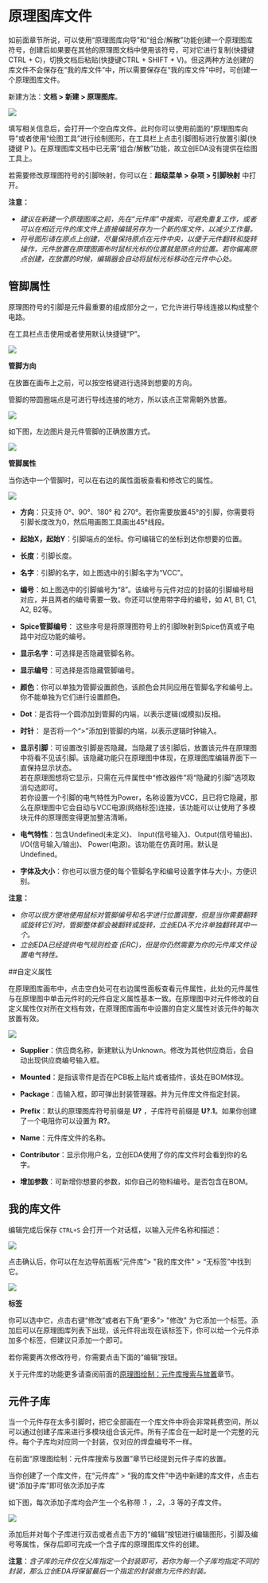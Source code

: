 # 原理图库文件

如前面章节所说，可以使用“原理图库向导”和“组合/解散”功能创建一个原理图库符号，创建后如果要在其他的原理图文档中使用该符号，可对它进行复制(快捷键CTRL + C)，切换文档后粘贴(快捷键CTRL + SHIFT + V)。但这两种方法创建的库文件不会保存在“我的库文件”中，所以需要保存在“我的库文件”中时，可创建一个原理图库文件。

新建方法：**文档 > 新建 > 原理图库**。

![](images/088_SchematicLibs_CreateNewLib.png)

填写相关信息后，会打开一个空白库文件。此时你可以使用前面的“原理图库向导”或者使用“绘图工具”进行绘制图形，在工具栏上点击引脚图标进行放置引脚(快捷键 P )。在原理图库文档中已无需“组合/解散”功能，故立创EDA没有提供在绘图工具上。

若需要修改原理图符号的引脚映射，你可以在：**超级菜单 > 杂项 > 引脚映射** 中打开。

**注意：**

-	*建议在新建一个原理图库之前，先在“元件库”中搜索，可避免重复工作，或者可以在相近元件的库文件上直接编辑另存为一个新的库文件，以减少工作量。*
-	*符号图形请在原点上创建，尽量保持原点在元件中央，以便于元件翻转和旋转操作，元件放置在原理图画布时鼠标光标的位置就是原点的位置。若你偏离原点创建，在放置的时候，编辑器会自动将鼠标光标移动在元件中心处。*



## 管脚属性

原理图符号的引脚是元件最重要的组成部分之一，它允许进行导线连接以构成整个电路。

在工具栏点击使用或者使用默认快捷键“P”。

![](images/089_SchematicLibs_ToolbarPins.png)

**管脚方向**

在放置在画布上之前，可以按空格键进行选择到想要的方向。

管脚的带圆圈端点是可进行导线连接的地方，所以该点正常需朝外放置。

![](images/090_SchematicLibs_PinDot.png)

如下图，左边图片是元件管脚的正确放置方式。

![](images/091_SchematicLibs_PinDotPlacing.png)

**管脚属性**

当你选中一个管脚时，可以在右边的属性面板查看和修改它的属性。

![](images/092_SchematicLibs_PinAttributes.png)

-	**方向**：只支持 0°、90°、180° 和 270°。若你需要放置45°的引脚，你需要将引脚长度改为0，然后用画图工具画出45°线段。

-	**起始X，起始Y**：引脚端点的坐标。你可编辑它的坐标到达你想要的位置。

-	**长度**：引脚长度。

-	**名字**：引脚的名字，如上图选中的引脚名字为“VCC”。

-	**编号**：如上图选中的引脚编号为“8”。该编号与元件对应的封装的引脚编号相对应，并且两者的编号需要一致。你还可以使用带字母的编号，如 A1, B1, C1, A2, B2等。

-	**Spice管脚编号**： 这些序号是将原理图符号上的引脚映射到Spice仿真或子电路中对应功能的编号。

-	**显示名字**：可选择是否隐藏管脚名称。

-	**显示编号**：可选择是否隐藏管脚编号。

-	**颜色**：你可以单独为管脚设置颜色，该颜色会共同应用在管脚名字和编号上。你不能单独为它们进行设置颜色。

-	**Dot**：是否将一个圆添加到管脚的内端，以表示逻辑(或模拟)反相。

-	**时针**： 是否将一个“>”添加到管脚的内端，以表示逻辑时钟输入。

-	**显示引脚**：可设置改引脚是否隐藏。当隐藏了该引脚后，放置该元件在原理图中将看不见该引脚。该隐藏功能只在原理图中体现，在原理图库编辑界面下一直保持显示状态。  
若在原理图想将它显示，只需在元件属性中“修改器件”将“隐藏的引脚”选项取消勾选即可。  
若你设置一个引脚的电气特性为Power，名称设置为VCC，且已将它隐藏，那么在原理图中它会自动与VCC电源(网络标签)连接，该功能可以让使用了多模块元件的原理图变得更加整洁清晰。

-	**电气特性**：包含Undefined(未定义)、 Input(信号输入)、Output(信号输出)、 I/O(信号输入/输出)、 Power(电源)。该功能在仿真时用。默认是Undefined。

-	**字体及大小**：你也可以很方便的每个管脚名字和编号设置字体与大小，方便识别。

**注意：**

-	*你可以很方便地使用鼠标对管脚编号和名字进行位置调整，但是当你需要翻转或旋转它们时，管脚整体都会被翻转或旋转，立创EDA不允许单独翻转其中一个。*
-	*立创EDA已经提供电气规则检查 (ERC)，但是你仍然需要为你的元件库文件设置电气特性。*

##自定义属性

在原理图库画布中，点击空白处可在右边属性面板查看元件属性，此处的元件属性与在原理图中单击元件时的元件自定义属性基本一致。在原理图中对元件修改的自定义属性仅对所在文档有效，在原理图库画布中设置的自定义属性对该元件的每次放置有效。

![](images/097_SchematicLibs_MyLibsCustomerAttributes.png)

-	**Supplier**：供应商名称，新建默认为Unknown。修改为其他供应商后，会自动出现供应商编号输入框。

-	**Mounted**：是指该零件是否在PCB板上贴片或者插件，该处在BOM体现。

-	**Package**：击输入框，即可弹出封装管理器。并为元件库文件指定封装。

-	**Prefix**：默认的原理图库符号前缀是 **U?** ，子库符号前缀是 **U?.1**。如果你创建了一个电阻你可以设置为 **R?**。

-	**Name**：元件库文件的名称。

-	**Contributor**：显示你用户名，立创EDA使用了你的库文件时会看到你的名字。

-	**增加参数**：可新增你想要的参数，如你自己的物料编号。是否包含在BOM。


## 我的库文件

编辑完成后保存 `CTRL+S` 会打开一个对话框，以输入元件名称和描述：

![](images/093_SchematicLibs_SaveLibs.png)

点击确认后，你可以在左边导航面板“元件库”> "我的库文件" > “无标签”中找到它。
  
![](images/094_SchematicLibs_MyLibs.png)

**标签**

你可以选中它，点击右键“修改”或者右下角“更多”> "修改" 为它添加一个标签。添加后可以在原理图库列表下出现，该元件将出现在该标签下，你可以给一个元件添加多个标签，但建议只添加一个即可。

若你需要再次修改符号，你需要点击下面的“编辑”按钮。

关于元件库的功能更多请查阅前面的[原理图绘制：元件库搜索与放置](./Schematic.htm#元件库搜索与放置)章节。

## 元件子库

当一个元件存在太多引脚时，把它全部画在一个库文件中将会非常耗费空间，所以可以通过创建子库来进行多模块组合该元件。所有子库合在一起时是一个完整的元件。每个子库均对应同一个封装，仅对应的焊盘编号不一样。  

在前面“原理图绘制：元件库搜索与放置”章节已经提到元件子库的放置。

当你创建了一个库文件，在“元件库” > “我的库文件”中选中新建的库文件，点击右键“添加子库”即可依次添加子库

如下图，每次添加子库均会产生一个名称带 .1 ，.2，.3 等的子库文件。

![](images/096_SchematicLibs_MyLibsAddSubparts.png)

添加后并对每个子库进行双击或者点击下方的“编辑”按钮进行编辑图形，引脚及编号等属性，保存后即可完成一个含子库的原理图库文件的创建。

**注意**：*含子库的元件仅在父库指定一个封装即可，若你为每一个子库均指定不同的封装，那么立创EDA将保留最后一个指定的封装做为元件的封装。*




​                    